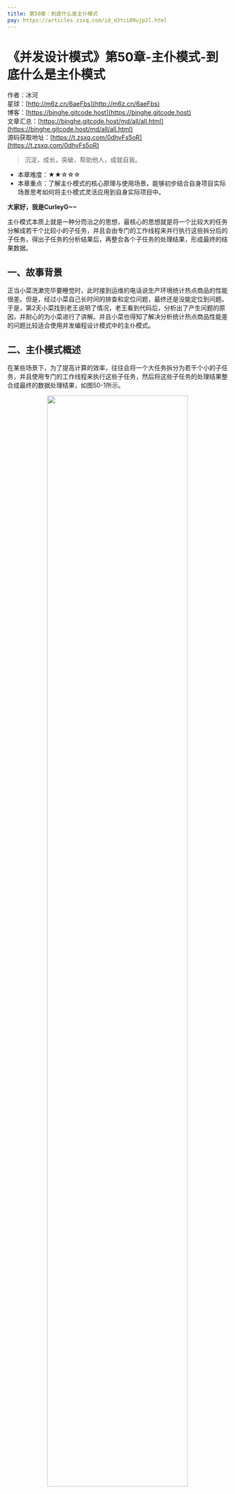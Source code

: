 ```yaml
---
title: 第50章：到底什么是主仆模式
pay: https://articles.zsxq.com/id_m3tci09ujp2l.html
---
```


# 《并发设计模式》第50章-主仆模式-到底什么是主仆模式

作者：冰河
<br/>星球：[http://m6z.cn/6aeFbs](http://m6z.cn/6aeFbs)
<br/>博客：[https://binghe.gitcode.host](https://binghe.gitcode.host)
<br/>文章汇总：[https://binghe.gitcode.host/md/all/all.html](https://binghe.gitcode.host/md/all/all.html)
<br/>源码获取地址：[https://t.zsxq.com/0dhvFs5oR](https://t.zsxq.com/0dhvFs5oR)

> 沉淀，成长，突破，帮助他人，成就自我。

* 本章难度：★★☆☆☆
* 本章重点：了解主仆模式的核心原理与使用场景，能够初步结合自身项目实际场景思考如何将主仆模式灵活应用到自身实际项目中。

**大家好，我是CurleyG~~**

主仆模式本质上就是一种分而治之的思想，最核心的思想就是将一个比较大的任务分解成若干个比较小的子任务，并且会由专门的工作线程来并行执行这些拆分后的子任务，得出子任务的分析结果后，再整合各个子任务的处理结果，形成最终的结果数据。

## 一、故事背景

正当小菜洗漱完毕要睡觉时，此时接到运维的电话说生产环境统计热点商品的性能很差。但是，经过小菜自己长时间的排查和定位问题，最终还是没能定位到问题。于是，第2天小菜找到老王说明了情况，老王看到代码后，分析出了产生问题的原因，并耐心的为小菜进行了讲解。并且小菜也得知了解决分析统计热点商品性能差的问题比较适合使用并发编程设计模式中的主仆模式。

## 二、主仆模式概述

在某些场景下，为了提高计算的效率，往往会将一个大任务拆分为若干个小的子任务，并且使用专门的工作线程来执行这些子任务，然后将这些子任务的处理结果整合成最终的数据处理结果，如图50-1所示。

<div align="center">
    <img src="https://binghe.gitcode.host/assets/images/core/concurrent/2023-11-06-001.png?raw=true" width="80%">
    <br/>
</div>

这点类似Hadoop中的MapReduce，Hadoop的MapReduce框架会将一个大型的、复杂的计算任务，拆分成多个小型的、简单的计算子任务，每个子任务在框架中都是高度并行计算的，之后MapReduce框架将各个计算子任务的计算结果进行合并，得出最终的计算结果。

每个子任务在MapReduce内部都是高度并行计算的，子任务的高度并行化，极大的提高了Hadoop处理海量数据的性能。MapReduce并行计算模型如图50-2所示。

<div align="center">
    <img src="https://binghe.gitcode.host/assets/images/core/concurrent/2023-11-06-002.png?raw=true" width="80%">
    <br/>
</div>

MapReduce框架将一个大型的、复杂的计算任务拆分为多个小的、简单的计算任务交由多个map并行计算，每个map的计算结果由中间结果处理阶段的处理后，输入reduce阶段，reduce阶段将输入的数据，进行合并处理，输出最终的计算结果。

同时，用户无需关心MapReduce底层各节点直接的通信机制与通信过程，只需简单的编写map()函数和reduce()函数即可开发Hadoop MapReduce程序。

可以看到，Hadoop的MapReduce并行计算与并发编程中的主仆模式非常相似。同时，对于主仆模式来说，对于任务的分解、子任务结果的合并以及工作者线程的管理细节都应该对外不可见，以简化代码的开发与维护。

## 三、主仆模式类图

主仆模式由一个主协调线程和若干个工作线程组成，整体类图也比较简单，如图50-3所示。

## 查看全文

加入[冰河技术](http://m6z.cn/6aeFbs)知识星球，解锁完整技术文章与完整代码
